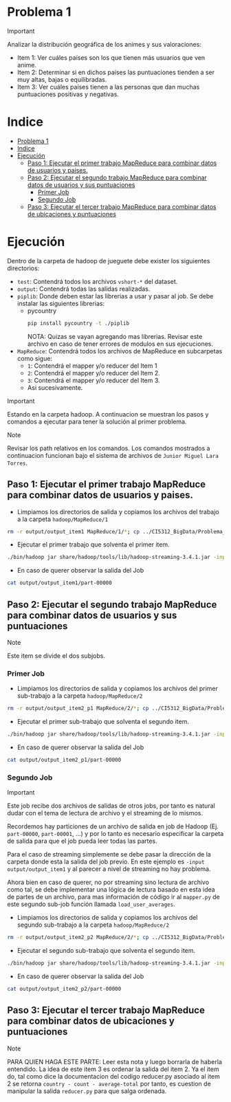 # Problema 1

>[!IMPORTANT]
> Analizar la distribución geográfica de los animes y sus valoraciones:
> * Item 1: Ver cuáles países son los que tienen más usuarios que ven anime.
> * Item 2: Determinar si en dichos países las puntuaciones tienden a ser muy altas, bajas o equilibradas.
> * Item 3: Ver cuáles países tienen a las personas que dan muchas puntuaciones positivas y negativas.

# Indice
- [Problema 1](#problema-1)
- [Indice](#indice)
- [Ejecución](#ejecución)
	- [Paso 1: Ejecutar el primer trabajo MapReduce para combinar datos de usuarios y paises.](#paso-1-ejecutar-el-primer-trabajo-mapreduce-para-combinar-datos-de-usuarios-y-paises)
	- [Paso 2: Ejecutar el segundo trabajo MapReduce para combinar datos de usuarios y sus puntuaciones](#paso-2-ejecutar-el-segundo-trabajo-mapreduce-para-combinar-datos-de-usuarios-y-sus-puntuaciones)
		- [Primer Job](#primer-job)
		- [Segundo Job](#segundo-job)
	- [Paso 3: Ejecutar el tercer trabajo MapReduce para combinar datos de ubicaciones y puntuaciones](#paso-3-ejecutar-el-tercer-trabajo-mapreduce-para-combinar-datos-de-ubicaciones-y-puntuaciones)

# Ejecución

Dentro de la carpeta de hadoop de jueguete debe exister los siguientes directorios:
- `test`: Contendrá todos los archivos `vshort-*` del dataset.
- `output`: Contendrá todas las salidas realizadas.
- `piplib`: Donde deben estar las librerias a usar y pasar al job. Se debe instalar las siguientes librerias:
  - pycountry
	```bash
	pip install pycountry -t ./piplib
	```
	NOTA: Quizas se vayan agregando mas librerias. Revisar este archivo en caso de tener errores de modulos en sus ejecuciones.
- `MapReduce`: Contendrá todos los archivos de MapReduce en subcarpetas como sigue:
  - `1`: Contendrá el mapper y/o reducer del Item 1
  - `2`: Contendrá el mapper y/o reducer del Item 2.
  - `3`: Contendrá el mapper y/o reducer del Item 3.
  - Asi sucesivamente.

>[!IMPORTANT]
>Estando en la carpeta hadoop.
A continuacion se muestran los pasos y comandos a ejecutar para tener la solución al primer problema.

> [!NOTE]
> Revisar los path relativos en los comandos. Los comandos mostrados a continuacion funcionan bajo el sistema de archivos de `Junior Miguel Lara Torres`.

## Paso 1: Ejecutar el primer trabajo MapReduce para combinar datos de usuarios y paises.

* Limpiamos los directorios de salida y copiamos los archivos del trabajo a la carpeta `hadoop/MapReduce/1`
```bash
rm -r output/output_item1 MapReduce/1/*; cp ../CI5312_BigData/Problema_1/Item_1/* MapReduce/1 
```

* Ejecutar el primer trabajo que solventa el primer item.
```bash
./bin/hadoop jar share/hadoop/tools/lib/hadoop-streaming-3.4.1.jar -input test/vshort-users-details-2023.csv -output output/output_item1 -mapper "python3 mapper.py" -reducer "python3 reducer.py" -file MapReduce/1/mapper.py -file MapReduce/1/reducer.py -file piplib
```

* En caso de querer observar la salida del Job
```bash
cat output/output_item1/part-00000
```
## Paso 2: Ejecutar el segundo trabajo MapReduce para combinar datos de usuarios y sus puntuaciones

>[!NOTE]
> Este item se divide el dos subjobs.

### Primer Job

* Limpiamos los directorios de salida y copiamos los archivos del primer sub-trabajo a la carpeta `hadoop/MapReduce/2`
```bash
rm -r output/output_item2_p1 MapReduce/2/*; cp ../CI5312_BigData/Problema_1/Item_2/MapReduce1/* MapReduce/2
```

* Ejecutar el primer sub-trabajo que solventa el segundo item.
```bash
./bin/hadoop jar share/hadoop/tools/lib/hadoop-streaming-3.4.1.jar -input test/vshort-users-score-2023.csv -output output/output_item2_p1 -mapper "python3 mapper.py" -reducer "python3 reducer.py" -file MapReduce/2/mapper.py -file MapReduce/2/reducer.py
```

* En caso de querer observar la salida del Job
```bash
cat output/output_item2_p1/part-00000
```

### Segundo Job

>[!IMPORTANT]
> Este job recibe dos archivos de salidas de otros jobs, por tanto es natural dudar con el tema de lectura de archivo y el streaming de lo mismos. 
>
> Recordemos hay particiones de un archivo de salida en job de Hadoop (Ej. `part-00000`, `part-00001`, ...) y por lo tanto es necesario especificar la carpeta de salida para que el job pueda leer todas las partes.
> 
> Para el caso de streaming simplemente se debe pasar la dirección de la carpeta donde esta la salida del job previo. En este ejemplo es `-input output/output_item1` y al parecer a nivel de streaming no hay problema.
> 
>  Ahora bien en caso de querer, no por streaming sino lectura de archivo como tal, se debe implementar una lógica de lectura basado en esta idea de partes de un archivo, para mas información de código ir al `mapper.py` de este segundo sub-job función llamada `load_user_averages`.

* Limpiamos los directorios de salida y copiamos los archivos del segundo sub-trabajo a la carpeta `hadoop/MapReduce/2`
```bash
rm -r output/output_item2_p2 MapReduce/2/*; cp ../CI5312_BigData/Problema_1/Item_2/MapReduce2/* MapReduce/2
```

* Ejecutar el segundo sub-trabajo que solventa el segundo item.
```bash
./bin/hadoop jar share/hadoop/tools/lib/hadoop-streaming-3.4.1.jar -input output/output_item1 -output output/output_item2_p2 -mapper "python3 mapper.py" -file MapReduce/2/mapper.py -file output/output_item2_p1
```

* En caso de querer observar la salida del Job
```bash
cat output/output_item2_p2/part-00000
```

## Paso 3: Ejecutar el tercer trabajo MapReduce para combinar datos de ubicaciones y puntuaciones

>[!NOTE]
> PARA QUIEN HAGA ESTE PARTE: Leer esta nota y luego borrarla de haberla entendido. La idea de este item 3 es ordenar la salida del item 2. Ya el item do, tal como dice la documentacion del codigo reducer.py asociado al item 2 se retorna `country - count - average-total` por tanto, es cuestion de manipular la salida `reducer.py` para que salga ordenada.